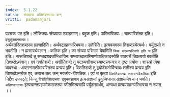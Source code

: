 ```yaml
---
index:  5.1.22
sutra:  संख्याया अतिशदन्तायाः कन्
vritti:  padamanjari
---
```


पञ्चकः पट इति। लौकिक्याः संख्याया उदाहरणम्। बहुक इति। पारिभाषिक्याः। चात्वारिशंत्क इति। `इसुसुक्तान्तात्कः`।      
अर्थवतस्तिशब्दस्य ग्रहणादिति। अर्थवद्रग्रहणपरिभषया। डतेरिति। इत्यवयवस्य तिशब्दस्येत्यर्थः। पर्युदासो न भवतीति। न ह्यसावर्थवलान्। कतिक इति। का संख्या परिमाणं येषामिति `किमः संख्यापरिमाणे इति च` इति इतिः। सप्ततिशब्दे तु सप्तदशदर्थाभिधायिनः सप्तशब्दात्परिमाणोपाधिकादस्येति षष्ठयर्थे तिप्रत्ययो बवतीति तिशब्दोऽर्थवान्। एवं नवतिशब्दे। अशीतिशब्दे तु यद्यप्यशीशब्दस्याष्टस्वन्यत्र न दृष्टः प्रयोगः। शास्त्रो त्वेषा व्यवस्था--अष्टानामशीभावस्तिश्च प्रत्यय इति। विशतिशब्दे तु द्वयोर्दशतोर्विन्बावः शतीश्च प्रत्यय इति तिशब्दोऽनर्थक एव, ततश्च ततः कन् भवत्येव-विंशतिकः। एवं च कृत्वा `विशतिकात्खः शतमानविशतिकः` इति निर्द्देश उपपद्ते; किन्तु `विशतित्रिंशद्भयां ड्वुनसंज्ञायाम्` इत्यसंज्ञायां डुवुन्विधानात्संज्ञायामेव कन् भवति। `अतिशदन्तायाः` इत्यत्रान्तग्रहणमेकसप्तत्या क्रीतमित्यत्रापि पर्युदासार्थम्, अन्यथा प्रत्ययग्रहणपरिभाषया न स्यात् ।।

